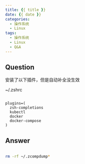 ```yaml
---
title: {{ title }}
date: {{ date }}
categories:
  - 操作系统
  - Linux
tags:
  - 操作系统
  - Linux
  - Q&A
---
```

## Question

安装了以下插件，但是自动补全没生效

~/.zshrc

```

plugins=(
  zsh-completions
  kubectl
  docker
  docker-compose
)

```

## Answer

```bash

rm -rf ~/.zcompdump*

```